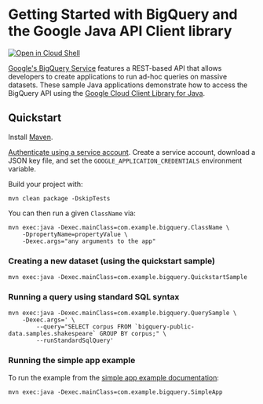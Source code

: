 # Getting Started with BigQuery and the Google Java API Client library

<a href="https://console.cloud.google.com/cloudshell/open?git_repo=https://github.com/GoogleCloudPlatform/java-docs-samples&page=editor&open_in_editor=bigquery/cloud-client/README.md">
<img alt="Open in Cloud Shell" src ="http://gstatic.com/cloudssh/images/open-btn.png"></a>

[Google's BigQuery Service][BigQuery] features a REST-based API that allows
developers to create applications to run ad-hoc queries on massive datasets.
These sample Java applications demonstrate how to access the BigQuery API using
the [Google Cloud Client Library for Java][google-cloud-java].

[BigQuery]: https://cloud.google.com/bigquery/
[google-cloud-java]: https://github.com/GoogleCloudPlatform/google-cloud-java

## Quickstart

Install [Maven](http://maven.apache.org/).

[Authenticate using a service account](https://cloud.google.com/docs/authentication/getting-started).
Create a service account, download a JSON key file, and set the `GOOGLE_APPLICATION_CREDENTIALS` environment variable.

Build your project with:

	mvn clean package -DskipTests

You can then run a given `ClassName` via:

	mvn exec:java -Dexec.mainClass=com.example.bigquery.ClassName \
	    -DpropertyName=propertyValue \
		-Dexec.args="any arguments to the app"

### Creating a new dataset (using the quickstart sample)

    mvn exec:java -Dexec.mainClass=com.example.bigquery.QuickstartSample

### Running a query using standard SQL syntax

    mvn exec:java -Dexec.mainClass=com.example.bigquery.QuerySample \
        -Dexec.args=' \
            --query="SELECT corpus FROM `bigquery-public-data.samples.shakespeare` GROUP BY corpus;" \
            --runStandardSqlQuery'

### Running the simple app example

To run the example from the [simple app example
documentation](https://cloud.google.com/bigquery/create-simple-app-api):

    mvn exec:java -Dexec.mainClass=com.example.bigquery.SimpleApp

